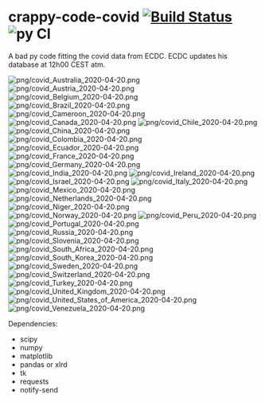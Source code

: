 # crappy-code-covid [![Build Status](https://cloud.drone.io/api/badges/a-lemonnier/crappy-code-covid/status.svg)](https://cloud.drone.io/a-lemonnier/crappy-code-covid) ![py CI](https://github.com/a-lemonnier/crappy-code-covid/workflows/py%20CI/badge.svg)
 
A bad py code fitting the covid data from ECDC. ECDC updates his database at 12h00 CEST atm.
 
![png/covid_Australia_2020-04-20.png](png/covid_Australia_2020-04-20.png)
![png/covid_Austria_2020-04-20.png](png/covid_Austria_2020-04-20.png)
![png/covid_Belgium_2020-04-20.png](png/covid_Belgium_2020-04-20.png)
![png/covid_Brazil_2020-04-20.png](png/covid_Brazil_2020-04-20.png)
![png/covid_Cameroon_2020-04-20.png](png/covid_Cameroon_2020-04-20.png)
![png/covid_Canada_2020-04-20.png](png/covid_Canada_2020-04-20.png)
![png/covid_Chile_2020-04-20.png](png/covid_Chile_2020-04-20.png)
![png/covid_China_2020-04-20.png](png/covid_China_2020-04-20.png)
![png/covid_Colombia_2020-04-20.png](png/covid_Colombia_2020-04-20.png)
![png/covid_Ecuador_2020-04-20.png](png/covid_Ecuador_2020-04-20.png)
![png/covid_France_2020-04-20.png](png/covid_France_2020-04-20.png)
![png/covid_Germany_2020-04-20.png](png/covid_Germany_2020-04-20.png)
![png/covid_India_2020-04-20.png](png/covid_India_2020-04-20.png)
![png/covid_Ireland_2020-04-20.png](png/covid_Ireland_2020-04-20.png)
![png/covid_Israel_2020-04-20.png](png/covid_Israel_2020-04-20.png)
![png/covid_Italy_2020-04-20.png](png/covid_Italy_2020-04-20.png)
![png/covid_Mexico_2020-04-20.png](png/covid_Mexico_2020-04-20.png)
![png/covid_Netherlands_2020-04-20.png](png/covid_Netherlands_2020-04-20.png)
![png/covid_Niger_2020-04-20.png](png/covid_Niger_2020-04-20.png)
![png/covid_Norway_2020-04-20.png](png/covid_Norway_2020-04-20.png)
![png/covid_Peru_2020-04-20.png](png/covid_Peru_2020-04-20.png)
![png/covid_Portugal_2020-04-20.png](png/covid_Portugal_2020-04-20.png)
![png/covid_Russia_2020-04-20.png](png/covid_Russia_2020-04-20.png)
![png/covid_Slovenia_2020-04-20.png](png/covid_Slovenia_2020-04-20.png)
![png/covid_South_Africa_2020-04-20.png](png/covid_South_Africa_2020-04-20.png)
![png/covid_South_Korea_2020-04-20.png](png/covid_South_Korea_2020-04-20.png)
![png/covid_Sweden_2020-04-20.png](png/covid_Sweden_2020-04-20.png)
![png/covid_Switzerland_2020-04-20.png](png/covid_Switzerland_2020-04-20.png)
![png/covid_Turkey_2020-04-20.png](png/covid_Turkey_2020-04-20.png)
![png/covid_United_Kingdom_2020-04-20.png](png/covid_United_Kingdom_2020-04-20.png)
![png/covid_United_States_of_America_2020-04-20.png](png/covid_United_States_of_America_2020-04-20.png)
![png/covid_Venezuela_2020-04-20.png](png/covid_Venezuela_2020-04-20.png)
 
Dependencies:
- scipy
- numpy
- matplotlib
- pandas or xlrd
- tk
- requests
- notify-send

